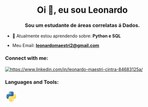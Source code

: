 <h1 align="center">Oi 👋, eu sou Leonardo</h1>
<h3 align="center">Sou um estudante de áreas correlatas á Dados.</h3>

- 🌱 Atualmente estou aprendendo sobre: **Python e SQL**

- Meu Email: **leonardomaestri2@gmail.com**

<h3 align="left">Connect with me:</h3>
<p align="left">
<a href="https://linkedin.com/in/https://www.linkedin.com/in/leonardo-maestri-cintra-84683125a/" target="blank"><img align="center" src="https://raw.githubusercontent.com/rahuldkjain/github-profile-readme-generator/master/src/images/icons/Social/linked-in-alt.svg" alt="https://www.linkedin.com/in/leonardo-maestri-cintra-84683125a/" height="30" width="40" /></a>
</p>

<h3 align="left">Languages and Tools:</h3>
<p align="left"> <a href="https://www.python.org" target="_blank" rel="noreferrer"> <img src="https://raw.githubusercontent.com/devicons/devicon/master/icons/python/python-original.svg" alt="python" width="40" height="40"/> </a> </p>
